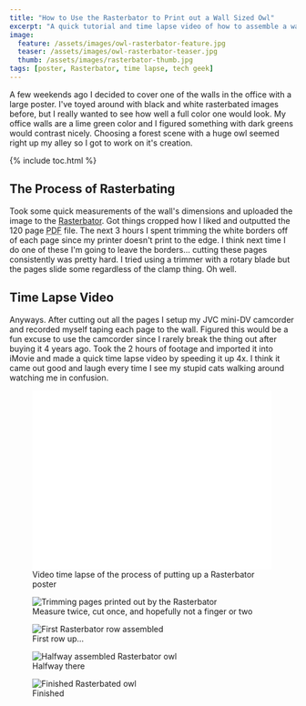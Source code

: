 ```yaml
---
title: "How to Use the Rasterbator to Print out a Wall Sized Owl"
excerpt: "A quick tutorial and time lapse video of how to assemble a wall sized poster using The Rasterbator."
image: 
  feature: /assets/images/owl-rasterbator-feature.jpg
  teaser: /assets/images/owl-rasterbator-teaser.jpg
  thumb: /assets/images/rasterbator-thumb.jpg
tags: [poster, Rasterbator, time lapse, tech geek]
---
```


A few weekends ago I decided to cover one of the walls in the office with a large poster. I've toyed around with black and white rasterbated images before, but I really wanted to see how well a full color one would look. My office walls are a lime green color and I figured something with dark greens would contrast nicely. Choosing a forest scene with a huge owl seemed right up my alley so I got to work on it's creation.

{% include toc.html %}

## The Process of Rasterbating

Took some quick measurements of the wall's dimensions and uploaded the image to the [Rasterbator](http://arje.net/rasterbator"). Got things cropped how I liked and outputted the 120 page <abbr title="portable document format">PDF</abbr> file. The next 3 hours I spent trimming the white borders off of each page since my printer doesn't print to the edge. I think next time I do one of these I'm going to leave the borders... cutting these pages consistently was pretty hard. I tried using a trimmer with a rotary blade but the pages slide some regardless of the clamp thing. Oh well.

## Time Lapse Video

Anyways. After cutting out all the pages I setup my JVC mini-DV camcorder and recorded myself taping each page to the wall. Figured this would be a fun excuse to use the camcorder since I rarely break the thing out after buying it 4 years ago. Took the 2 hours of footage and imported it into iMovie and made a quick time lapse video by speeding it up 4x. I think it came out good and laugh every time I see my stupid cats walking around watching me in confusion.

<figure class="large">
    <iframe width="420" height="315" src="//www.youtube.com/embed/05Qy88RUJHA" frameborder="0"> </iframe>
    <figcaption>Video time lapse of the process of putting up a Rasterbator poster</figcaption>
</figure>

<figure>
    <img src="{{ site.url }}/assets/images/rasterbator-trimming-pages.jpg" alt="Trimming pages printed out by the Rasterbator">
    <figcaption>Measure twice, cut once, and hopefully not a finger or two</figcaption>
</figure>

<figure>
    <img src="{{ site.url }}/assets/images/rasterbator-firstrow-owl.jpg" alt="First Rasterbator row assembled">
    <figcaption>First row up&#8230;</figcaption>
</figure>

<figure>
    <img src="{{ site.url }}/assets/images/rasterbator-halfway-owl.jpg" alt="Halfway assembled Rasterbator owl">
    <figcaption>Halfway there</figcaption>
</figure>

<figure>
    <img src="{{ site.url }}/assets/images/rasterbator-finished-owl.jpg" alt="Finished Rasterbated owl">
    <figcaption>Finished</figcaption>
</figure>
